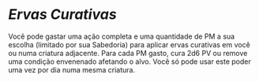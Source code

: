 # *Ervas Curativas*

Você pode gastar uma ação completa e uma quantidade de PM a sua escolha (limitado por sua Sabedoria) para aplicar ervas curativas em você ou numa criatura adjacente. Para cada PM gasto, cura 2d6 PV ou remove uma condição envenenado afetando o alvo. Você só pode usar este poder uma vez por dia numa mesma criatura.